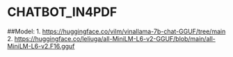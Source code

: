 # CHATBOT_IN4PDF

##Model: 1. https://huggingface.co/vilm/vinallama-7b-chat-GGUF/tree/main 2. https://huggingface.co/leliuga/all-MiniLM-L6-v2-GGUF/blob/main/all-MiniLM-L6-v2.F16.gguf
